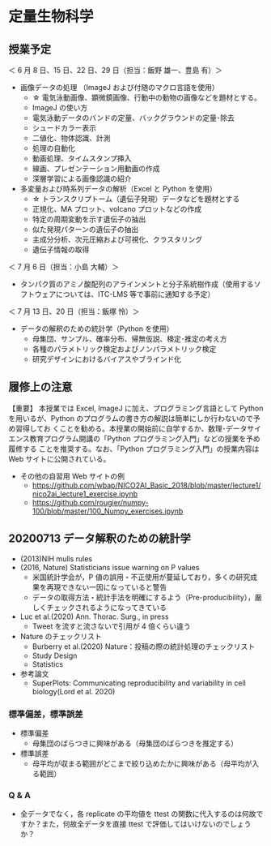 # 定量生物科学

## 授業予定

＜ 6 月 8 日、15 日、22 日、29 日（担当：飯野 雄一、豊島 有）＞

- 画像データの処理 （ImageJ および付随のマクロ言語を使用）
  - ☆ 電気泳動画像、顕微鏡画像、行動中の動物の画像などを題材とする。
  - ImageJ の使い方
  - 電気泳動データのバンドの定量、バックグラウンドの定量･除去
  - シュードカラー表示
  - 二値化、物体認識、計測
  - 処理の自動化
  - 動画処理、タイムスタンプ挿入
  - 線画、プレゼンテーション用動画の作成
  - 深層学習による画像認識の紹介
- 多変量および時系列データの解析（Excel と Python を使用）
  - ☆ トランスクリプトーム（遺伝子発現）データなどを題材とする
  - 正規化、MA プロット、volcano プロットなどの作成
  - 特定の周期変動を示す遺伝子の抽出
  - 似た発現パターンの遺伝子の抽出
  - 主成分分析、次元圧縮および可視化、クラスタリング
  - 遺伝子情報の取得

＜ 7 月 6 日（担当：小島 大輔）＞

- タンパク質のアミノ酸配列のアラインメントと分子系統樹作成（使用するソフトウェアについては、ITC-LMS 等で事前に通知する予定）

＜ 7 月 13 日、20 日（担当：飯塚 怜）＞

- データの解釈のための統計学（Python を使用）
  - 母集団、サンプル、確率分布、帰無仮説、検定･推定の考え方
  - 各種のパラメトリック検定およびノンパラメトリック検定
  - 研究デザインにおけるバイアスやブラインド化

## 履修上の注意

【重要】
本授業では Excel, ImageJ に加え、プログラミング言語として Python を用いるが、Python のプログラムの書き方の解説は簡単にしか行わないので予め習得してお くことを勧める。本授業の開始前に自学するか、数理･データサイエンス教育プログラム開講の「Python プログラミング入門」などの授業を予め履修する ことを推奨する。なお、「Python プログラミング入門」の授業内容は Web サイトに公開されている。

- その他の自習用 Web サイトの例
  - https://github.com/wbap/NICO2AI_Basic_2018/blob/master/lecture1/nico2ai_lecture1_exercise.ipynb
  - https://github.com/rougier/numpy-100/blob/master/100_Numpy_exercises.ipynb

## 20200713 データ解釈のための統計学

- (2013)NIH mulls rules
- (2016, Nature) Statisticians issue warning on P values
  - 米国統計学会が，P 値の誤用・不正使用が蔓延しており，多くの研究成果を再現できない一因になっていると警告
  - データの取得方法・統計手法を明確にするよう（Pre-producibility），厳しくチェックされるようになってきている
- Luc et al.(2020) Ann. Thorac. Surg., in press
  - Tweet を流すと流さないで引用が 4 倍くらい違う
- Nature のチェックリスト
  - Burberry et al.(2020) Nature：投稿の際の統計処理のチェックリスト
  - Study Design
  - Statistics
- 参考論文
  - SuperPlots: Communicating reproducibility and variability in cell biology(Lord et al. 2020)

### 標準偏差，標準誤差

- 標準偏差
  - 母集団のばらつきに興味がある（母集団のばらつきを推定する）
- 標準誤差
  - 母平均が収まる範囲がどこまで絞り込めたかに興味がある（母平均が入る範囲）

### Q & A

- 全データでなく，各 replicate の平均値を ttest の関数に代入するのは何故ですか？また，何故全データを直接 ttest で評価してはいけないのでしょうか？
